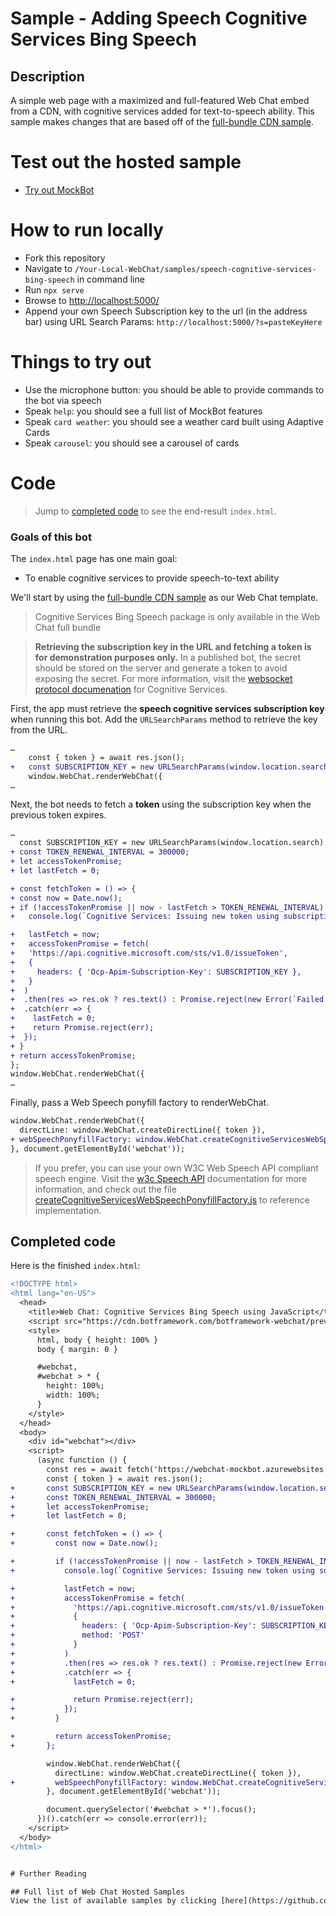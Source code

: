 # Sample -  Adding Speech Cognitive Services Bing Speech

## Description
A simple web page with a maximized and full-featured Web Chat embed from a CDN, with cognitive services added for text-to-speech ability. This sample makes changes that are based off of the [full-bundle CDN sample](./../full-bundle/README.md).

# Test out the hosted sample
- [Try out MockBot](https://microsoft.github.io/BotFramework-WebChat/speech-cognitive-services-bing-speech)

# How to run locally
- Fork this repository
- Navigate to `/Your-Local-WebChat/samples/speech-cognitive-services-bing-speech` in command line
- Run `npx serve`
- Browse to [http://localhost:5000/](http://localhost:5000/)
- Append your own Speech Subscription key to the url (in the address bar) using URL Search Params: `http://localhost:5000/?s=pasteKeyHere`

# Things to try out
- Use the microphone button: you should be able to provide commands to the bot via speech
- Speak `help`: you should see a full list of MockBot features
- Speak `card weather`: you should see a weather card built using Adaptive Cards
- Speak `carousel`: you should see a carousel of cards

# Code
> Jump to [completed code](#completed-code) to see the end-result `index.html`.

### Goals of this bot
The `index.html` page has one main goal:
- To enable cognitive services to provide speech-to-text ability

We'll start by using the [full-bundle CDN sample](./../full-bundle/README.md) as our Web Chat template.
> Cognitive Services Bing Speech package is only available in the Web Chat full bundle

> **Retrieving the subscription key in the URL and fetching a token is for demonstration purposes only.** In a published bot, the secret should be stored on the server and generate a token to avoid exposing the secret. For more information, visit the [websocket protocol documenation](https://docs.microsoft.com/en-us/azure/cognitive-services/speech/api-reference-rest/websocketprotocol#authorization) for Cognitive Services.


First, the app must retrieve the __speech cognitive services subscription key__ when running this bot. Add the `URLSearchParams` method to retrieve the key from the URL.

```diff
…
    const { token } = await res.json();
+   const SUBSCRIPTION_KEY = new URLSearchParams(window.location.search).get('s'); 
    window.WebChat.renderWebChat({
…
```


Next, the bot needs to fetch a **token** using the subscription key when the previous token expires. 

```diff
…
  const SUBSCRIPTION_KEY = new URLSearchParams(window.location.search).get('s'); 
+ const TOKEN_RENEWAL_INTERVAL = 300000;
+ let accessTokenPromise;
+ let lastFetch = 0;

+ const fetchToken = () => {
+ const now = Date.now();
+ if (!accessTokenPromise || now - lastFetch > TOKEN_RENEWAL_INTERVAL) {
+   console.log(`Cognitive Services: Issuing new token using subscription key`);

+   lastFetch = now;
+   accessTokenPromise = fetch(
+   'https://api.cognitive.microsoft.com/sts/v1.0/issueToken',
+   {
+     headers: { 'Ocp-Apim-Subscription-Key': SUBSCRIPTION_KEY },
+   }
+  )
+  .then(res => res.ok ? res.text() : Promise.reject(new Error(`Failed to issue token`)))
+  .catch(err => {
+    lastFetch = 0;
+    return Promise.reject(err);
+  });
+ }
+ return accessTokenPromise;
};
window.WebChat.renderWebChat({
…
```


Finally, pass a Web Speech ponyfill factory to renderWebChat.
```diff
window.WebChat.renderWebChat({
  directLine: window.WebChat.createDirectLine({ token }),
+ webSpeechPonyfillFactory: window.WebChat.createCognitiveServicesWebSpeechPonyfillFactory({ fetchToken })
}, document.getElementById('webchat'));
```

> If you prefer, you can use your own W3C Web Speech API compliant speech engine. Visit the [w3c Speech API](https://w3c.github.io/speech-api/) documentation for more information, and check out the file [createCognitiveServicesWebSpeechPonyfillFactory.js](./../packages\bundle\src\createCognitiveServicesWebSpeechPonyfillFactory.js) to reference implementation.



## Completed code 
Here is the finished `index.html`:

```diff
<!DOCTYPE html>
<html lang="en-US">
  <head>
    <title>Web Chat: Cognitive Services Bing Speech using JavaScript</title>
    <script src="https://cdn.botframework.com/botframework-webchat/preview/botchat.js"></script>
    <style>
      html, body { height: 100% }
      body { margin: 0 }

      #webchat,
      #webchat > * {
        height: 100%;
        width: 100%;
      }
    </style>
  </head>
  <body>
    <div id="webchat"></div>
    <script>
      (async function () {
        const res = await fetch('https://webchat-mockbot.azurewebsites.net/directline/token', { method: 'POST' });
        const { token } = await res.json();
+       const SUBSCRIPTION_KEY = new URLSearchParams(window.location.search).get('s'); 
+       const TOKEN_RENEWAL_INTERVAL = 300000;
+       let accessTokenPromise;
+       let lastFetch = 0;

+       const fetchToken = () => {
+         const now = Date.now();

+         if (!accessTokenPromise || now - lastFetch > TOKEN_RENEWAL_INTERVAL) {
+           console.log(`Cognitive Services: Issuing new token using subscription key`);

+           lastFetch = now;
+           accessTokenPromise = fetch(
+             'https://api.cognitive.microsoft.com/sts/v1.0/issueToken',
+             {
+               headers: { 'Ocp-Apim-Subscription-Key': SUBSCRIPTION_KEY },
+               method: 'POST'
+             }
+           )
+           .then(res => res.ok ? res.text() : Promise.reject(new Error(`Failed to issue token`)))
+           .catch(err => {
+             lastFetch = 0;

+             return Promise.reject(err);
+           });
+         }

+         return accessTokenPromise;
+       };

        window.WebChat.renderWebChat({
          directLine: window.WebChat.createDirectLine({ token }),
+         webSpeechPonyfillFactory: window.WebChat.createCognitiveServicesWebSpeechPonyfillFactory({ fetchToken })
        }, document.getElementById('webchat'));

        document.querySelector('#webchat > *').focus();
      })().catch(err => console.error(err));
    </script>
  </body>
</html>


# Further Reading

## Full list of Web Chat Hosted Samples
View the list of available samples by clicking [here](https://github.com/Microsoft/BotFramework-WebChat/tree/preview/samples)